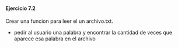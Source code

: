 #### **Ejercicio 7.2**

Crear una funcion para leer el un archivo.txt.

-   pedir al usuario una palabra y encontrar la cantidad de veces que aparece esa palabra en el archivo
